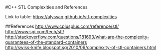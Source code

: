 #C++ STL Complexities and References

Link to table: https://alyssaq.github.io/stl-complexities

##References
http://www.cplusplus.com/reference/stl/    
http://www.sgi.com/tech/stl/   
http://stackoverflow.com/questions/181693/what-are-the-complexity-guarantees-of-the-standard-containers    
http://swiss-knife.blogspot.sg/2010/06/complexity-of-stl-containers.html   